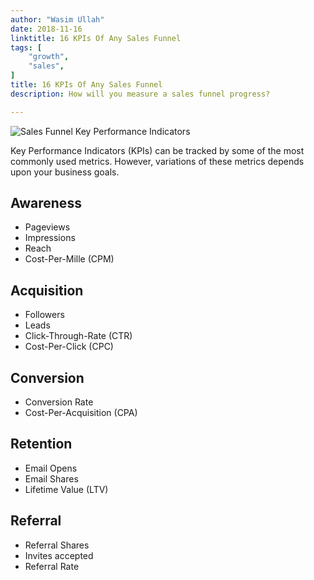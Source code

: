 ```yaml
---
author: "Wasim Ullah"
date: 2018-11-16
linktitle: 16 KPIs Of Any Sales Funnel
tags: [
    "growth",
    "sales",
]
title: 16 KPIs Of Any Sales Funnel
description: How will you measure a sales funnel progress?

---
```


![Sales Funnel Key Performance Indicators](/images/funnel.jpg)



Key Performance Indicators (KPIs) can be tracked by some of the most commonly used metrics. However, variations of these metrics depends upon your business goals.

## Awareness
<ul>
  <li>Pageviews</li>
  <li>Impressions</li>
  <li>Reach</li>
  <li>Cost-Per-Mille (CPM)</li>
</ul>  

## Acquisition
<ul>
  <li>Followers</li>
  <li>Leads</li>
  <li>Click-Through-Rate (CTR)</li>
  <li>Cost-Per-Click (CPC)</li>
</ul>  

## Conversion
<ul>
  <li>Conversion Rate</li>
  <li>Cost-Per-Acquisition (CPA)</li>
</ul>

## Retention
<ul>
  <li>Email Opens</li>
  <li>Email Shares</li>
  <li>Lifetime Value (LTV)</li>
</ul>

## Referral
<ul>
  <li>Referral Shares</li>
  <li>Invites accepted</li>
  <li>Referral Rate</li>
</ul>  
